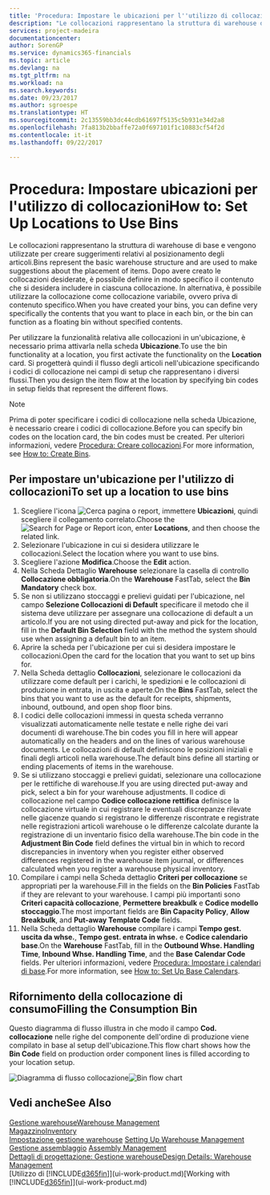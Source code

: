 ```yaml
---
title: 'Procedura: Impostare le ubicazioni per l''utilizzo di collocazioni | Documenti Microsoft'
description: "Le collocazioni rappresentano la struttura di warehouse di base e vengono utilizzate per creare suggerimenti relativi al posizionamento degli articoli. Dopo avere creato le collocazioni desiderate, è possibile definire in modo specifico il contenuto che si desidera includere in ciascuna collocazione. In alternativa, è possibile utilizzare la collocazione come collocazione variabile, ovvero priva di contenuto specifico."
services: project-madeira
documentationcenter: 
author: SorenGP
ms.service: dynamics365-financials
ms.topic: article
ms.devlang: na
ms.tgt_pltfrm: na
ms.workload: na
ms.search.keywords: 
ms.date: 09/23/2017
ms.author: sgroespe
ms.translationtype: HT
ms.sourcegitcommit: 2c13559bb3dc44cdb61697f5135c5b931e34d2a8
ms.openlocfilehash: 7fa813b2bbaffe72a0f697101f1c10883cf54f2d
ms.contentlocale: it-it
ms.lasthandoff: 09/22/2017

---
```

# <a name="how-to-set-up-locations-to-use-bins"></a><span data-ttu-id="4d618-104">Procedura: Impostare ubicazioni per l'utilizzo di collocazioni</span><span class="sxs-lookup"><span data-stu-id="4d618-104">How to: Set Up Locations to Use Bins</span></span>
<span data-ttu-id="4d618-105">Le collocazioni rappresentano la struttura di warehouse di base e vengono utilizzate per creare suggerimenti relativi al posizionamento degli articoli.</span><span class="sxs-lookup"><span data-stu-id="4d618-105">Bins represent the basic warehouse structure and are used to make suggestions about the placement of items.</span></span> <span data-ttu-id="4d618-106">Dopo avere creato le collocazioni desiderate, è possibile definire in modo specifico il contenuto che si desidera includere in ciascuna collocazione. In alternativa, è possibile utilizzare la collocazione come collocazione variabile, ovvero priva di contenuto specifico.</span><span class="sxs-lookup"><span data-stu-id="4d618-106">When you have created your bins, you can define very specifically the contents that you want to place in each bin, or the bin can function as a floating bin without specified contents.</span></span>  

<span data-ttu-id="4d618-107">Per utilizzare la funzionalità relativa alle collocazioni in un'ubicazione, è necessario prima attivarla nella scheda **Ubicazione**.</span><span class="sxs-lookup"><span data-stu-id="4d618-107">To use the bin functionality at a location, you first activate the functionality on the **Location** card.</span></span> <span data-ttu-id="4d618-108">Si progetterà quindi il flusso degli articoli nell'ubicazione specificando i codici di collocazione nei campi di setup che rappresentano i diversi flussi.</span><span class="sxs-lookup"><span data-stu-id="4d618-108">Then you design the item flow at the location by specifying bin codes in setup fields that represent the different flows.</span></span>  

> [!NOTE]  
>  <span data-ttu-id="4d618-109">Prima di poter specificare i codici di collocazione nella scheda Ubicazione, è necessario creare i codici di collocazione.</span><span class="sxs-lookup"><span data-stu-id="4d618-109">Before you can specify bin codes on the location card, the bin codes must be created.</span></span> <span data-ttu-id="4d618-110">Per ulteriori informazioni, vedere [Procedura: Creare collocazioni](warehouse-how-to-create-individual-bins.md).</span><span class="sxs-lookup"><span data-stu-id="4d618-110">For more information, see [How to: Create Bins](warehouse-how-to-create-individual-bins.md).</span></span>  

## <a name="to-set-up-a-location-to-use-bins"></a><span data-ttu-id="4d618-111">Per impostare un'ubicazione per l'utilizzo di collocazioni</span><span class="sxs-lookup"><span data-stu-id="4d618-111">To set up a location to use bins</span></span>  
1.  <span data-ttu-id="4d618-112">Scegliere l'icona ![Cerca pagina o report](media/ui-search/search_small.png "icona Cerca pagina o report"), immettere **Ubicazioni**, quindi scegliere il collegamento correlato.</span><span class="sxs-lookup"><span data-stu-id="4d618-112">Choose the ![Search for Page or Report](media/ui-search/search_small.png "Search for Page or Report icon") icon, enter **Locations**, and then choose the related link.</span></span>  
2.  <span data-ttu-id="4d618-113">Selezionare l'ubicazione in cui si desidera utilizzare le collocazioni.</span><span class="sxs-lookup"><span data-stu-id="4d618-113">Select the location where you want to use bins.</span></span>  
3.  <span data-ttu-id="4d618-114">Scegliere l'azione **Modifica**.</span><span class="sxs-lookup"><span data-stu-id="4d618-114">Choose the **Edit** action.</span></span>  
4.  <span data-ttu-id="4d618-115">Nella Scheda Dettaglio **Warehouse** selezionare la casella di controllo **Collocazione obbligatoria**.</span><span class="sxs-lookup"><span data-stu-id="4d618-115">On the **Warehouse** FastTab, select the **Bin Mandatory** check box.</span></span>  
5.  <span data-ttu-id="4d618-116">Se non si utilizzano stoccaggi e prelievi guidati per l'ubicazione, nel campo **Selezione Collocazioni di Default** specificare il metodo che il sistema deve utilizzare per assegnare una collocazione di default a un articolo.</span><span class="sxs-lookup"><span data-stu-id="4d618-116">If you are not using directed put-away and pick for the location, fill in the **Default Bin Selection** field with the method the system should use when assigning a default bin to an item.</span></span>  
6.  <span data-ttu-id="4d618-117">Aprire la scheda per l'ubicazione per cui si desidera impostare le collocazioni.</span><span class="sxs-lookup"><span data-stu-id="4d618-117">Open the card for the location that you want to set up bins for.</span></span>
7.  <span data-ttu-id="4d618-118">Nella Scheda dettaglio **Collocazioni**, selezionare le collocazioni da utilizzare come default per i carichi, le spedizioni e le collocazioni di produzione in entrata, in uscita e aperte.</span><span class="sxs-lookup"><span data-stu-id="4d618-118">On the **Bins** FastTab, select the bins that you want to use as the default for receipts, shipments, inbound, outbound, and open shop floor bins.</span></span>  
8.  <span data-ttu-id="4d618-119">I codici delle collocazioni immessi in questa scheda verranno visualizzati automaticamente nelle testate e nelle righe dei vari documenti di warehouse.</span><span class="sxs-lookup"><span data-stu-id="4d618-119">The bin codes you fill in here will appear automatically on the headers and on the lines of various warehouse documents.</span></span> <span data-ttu-id="4d618-120">Le collocazioni di default definiscono le posizioni iniziali e finali degli articoli nella warehouse.</span><span class="sxs-lookup"><span data-stu-id="4d618-120">The default bins define all starting or ending placements of items in the warehouse.</span></span>  
9.  <span data-ttu-id="4d618-121">Se si utilizzano stoccaggi e prelievi guidati, selezionare una collocazione per le rettifiche di warehouse.</span><span class="sxs-lookup"><span data-stu-id="4d618-121">If you are using directed put-away and pick, select a bin for your warehouse adjustments.</span></span> <span data-ttu-id="4d618-122">Il codice di collocazione nel campo **Codice collocazione rettifica** definisce la collocazione virtuale in cui registrare le eventuali discrepanze rilevate nelle giacenze quando si registrano le differenze riscontrate e registrate nelle registrazioni articoli warehouse o le differenze calcolate durante la registrazione di un inventario fisico della warehouse.</span><span class="sxs-lookup"><span data-stu-id="4d618-122">The bin code in the **Adjustment Bin Code** field defines the virtual bin in which to record discrepancies in inventory when you register either observed differences registered in the warehouse item journal, or differences calculated when you register a warehouse physical inventory.</span></span>  
10. <span data-ttu-id="4d618-123">Compilare i campi nella Scheda dettaglio **Criteri per collocazione** se appropriati per la warehouse.</span><span class="sxs-lookup"><span data-stu-id="4d618-123">Fill in the fields on the **Bin Policies** FastTab if they are relevant to your warehouse.</span></span> <span data-ttu-id="4d618-124">I campi più importanti sono **Criteri capacità collocazione**, **Permettere breakbulk** e **Codice modello stoccaggio**.</span><span class="sxs-lookup"><span data-stu-id="4d618-124">The most important fields are **Bin Capacity Policy**, **Allow Breakbulk**, and **Put-away Template Code** fields.</span></span>  
11. <span data-ttu-id="4d618-125">Nella Scheda dettaglio **Warehouse** compilare i campi **Tempo gest. uscita da whse.**, **Tempo gest. entrata in whse.** e **Codice calendario base**.</span><span class="sxs-lookup"><span data-stu-id="4d618-125">On the **Warehouse** FastTab, fill in the **Outbound Whse. Handling Time**, **Inbound Whse. Handling Time**, and the **Base Calendar Code** fields.</span></span> <span data-ttu-id="4d618-126">Per ulteriori informazioni, vedere [Procedura: Impostare i calendari di base](across-how-to-assign-base-calendars.md).</span><span class="sxs-lookup"><span data-stu-id="4d618-126">For more information, see [How to: Set Up Base Calendars](across-how-to-assign-base-calendars.md).</span></span>

## <a name="filling-the-consumption-bin"></a><span data-ttu-id="4d618-127">Rifornimento della collocazione di consumo</span><span class="sxs-lookup"><span data-stu-id="4d618-127">Filling the Consumption Bin</span></span>
<span data-ttu-id="4d618-128">Questo diagramma di flusso illustra in che modo il campo **Cod. collocazione** nelle righe del componente dell'ordine di produzione viene compilato in base al setup dell'ubicazione.</span><span class="sxs-lookup"><span data-stu-id="4d618-128">This flow chart shows how the **Bin Code** field on production order component lines is filled according to your location setup.</span></span>

<span data-ttu-id="4d618-129">![Diagramma di flusso collocazione](media/binflow.png "BinFlow")</span><span class="sxs-lookup"><span data-stu-id="4d618-129">![Bin flow chart](media/binflow.png "BinFlow")</span></span>  

## <a name="see-also"></a><span data-ttu-id="4d618-130">Vedi anche</span><span class="sxs-lookup"><span data-stu-id="4d618-130">See Also</span></span>
[<span data-ttu-id="4d618-131">Gestione warehouse</span><span class="sxs-lookup"><span data-stu-id="4d618-131">Warehouse Management</span></span>](warehouse-manage-warehouse.md)  
[<span data-ttu-id="4d618-132">Magazzino</span><span class="sxs-lookup"><span data-stu-id="4d618-132">Inventory</span></span>](inventory-manage-inventory.md)  
<span data-ttu-id="4d618-133">[Impostazione gestione warehouse](warehouse-setup-warehouse.md)   </span><span class="sxs-lookup"><span data-stu-id="4d618-133">[Setting Up Warehouse Management](warehouse-setup-warehouse.md)   </span></span>  
<span data-ttu-id="4d618-134">[Gestione assemblaggio](assembly-assemble-items.md)  </span><span class="sxs-lookup"><span data-stu-id="4d618-134">[Assembly Management](assembly-assemble-items.md)  </span></span>  
[<span data-ttu-id="4d618-135">Dettagli di progettazione: Gestione warehouse</span><span class="sxs-lookup"><span data-stu-id="4d618-135">Design Details: Warehouse Management</span></span>](design-details-warehouse-management.md)  
<span data-ttu-id="4d618-136">[Utilizzo di [!INCLUDE[d365fin](includes/d365fin_md.md)]](ui-work-product.md)</span><span class="sxs-lookup"><span data-stu-id="4d618-136">[Working with [!INCLUDE[d365fin](includes/d365fin_md.md)]](ui-work-product.md)</span></span>

